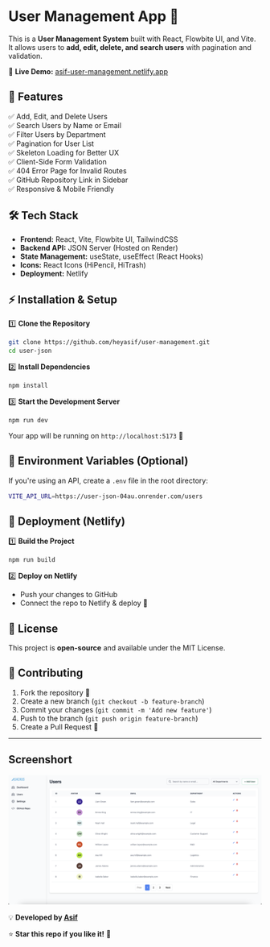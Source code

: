 # User Management App 🚀

This is a **User Management System** built with React, Flowbite UI, and Vite. It allows users to **add, edit, delete, and search users** with pagination and validation.

🔗 **Live Demo:** [asif-user-management.netlify.app](https://asif-user-management.netlify.app/)

## 📌 Features

✅ Add, Edit, and Delete Users  
✅ Search Users by Name or Email  
✅ Filter Users by Department  
✅ Pagination for User List  
✅ Skeleton Loading for Better UX  
✅ Client-Side Form Validation  
✅ 404 Error Page for Invalid Routes  
✅ GitHub Repository Link in Sidebar  
✅ Responsive & Mobile Friendly

## 🛠️ Tech Stack

- **Frontend:** React, Vite, Flowbite UI, TailwindCSS
- **Backend API:** JSON Server (Hosted on Render)
- **State Management:** useState, useEffect (React Hooks)
- **Icons:** React Icons (HiPencil, HiTrash)
- **Deployment:** Netlify

## ⚡ Installation & Setup

1️⃣ **Clone the Repository**

```sh
git clone https://github.com/heyasif/user-management.git
cd user-json
```

2️⃣ **Install Dependencies**

```sh
npm install
```

3️⃣ **Start the Development Server**

```sh
npm run dev
```

Your app will be running on `http://localhost:5173` 🚀

## 🔧 Environment Variables (Optional)

If you're using an API, create a `.env` file in the root directory:

```sh
VITE_API_URL=https://user-json-04au.onrender.com/users
```

## 🚀 Deployment (Netlify)

1️⃣ **Build the Project**

```sh
npm run build
```

2️⃣ **Deploy on Netlify**

- Push your changes to GitHub
- Connect the repo to Netlify & deploy 🎉

## 📜 License

This project is **open-source** and available under the MIT License.

## 🤝 Contributing

1. Fork the repository 🍴
2. Create a new branch (`git checkout -b feature-branch`)
3. Commit your changes (`git commit -m 'Add new feature'`)
4. Push to the branch (`git push origin feature-branch`)
5. Create a Pull Request 🎉

---

## Screenshort

![User Management Screenshot](https://github.com/heyasif/user-management/blob/main/src/images/main.png?raw=true)

💡 **Developed by [Asif](https://github.com/heyasif)**

⭐ **Star this repo if you like it!** 🌟
